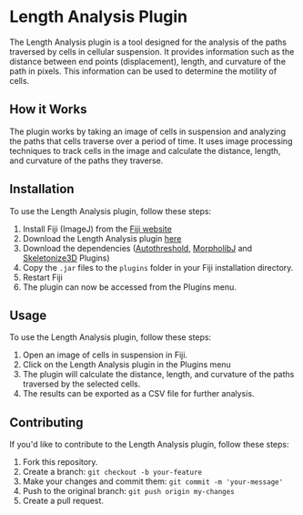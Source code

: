 



# Length Analysis Plugin

The Length Analysis plugin is a tool designed for the analysis of the paths traversed by cells in cellular suspension. It provides information such as the distance between end points (displacement), length, and curvature of the path in pixels. This information can be used to determine the motility of cells.

## How it Works

The plugin works by taking an image of cells in suspension and analyzing the paths that cells traverse over a period of time. It uses image processing techniques to track cells in the image and calculate the distance, length, and curvature of the paths they traverse.

## Installation

To use the Length Analysis plugin, follow these steps:

1. Install Fiji (ImageJ) from the [Fiji website](https://fiji.sc/)
2. Download the Length Analysis plugin [here](https://github.com/Abha99/Length-Analysis-Plugin/Jars)
3. Download the dependencies ([Autothreshold](https://maven.scijava.org/service/local/artifact/maven/redirect?r=releases&g=sc.fiji&a=Auto_Threshold&v=RELEASE&e=jar), [MorpholibJ](https://github.com/ijpb/MorphoLibJ/releases) and [Skeletonize3D](https://imagej.net/plugins/skeletonize3d) Plugins)
3. Copy the `.jar` files to the `plugins` folder in your Fiji installation directory.
4. Restart Fiji
5. The plugin can now be accessed from the Plugins menu.

## Usage

To use the Length Analysis plugin, follow these steps:

1. Open an image of cells in suspension in Fiji.
2. Click on the Length Analysis plugin in the Plugins menu
3. The plugin will calculate the distance, length, and curvature of the paths traversed by the selected cells.
4. The results can be exported as a CSV file for further analysis.

## Contributing

If you'd like to contribute to the Length Analysis plugin, follow these steps:

1. Fork this repository.
2. Create a branch: `git checkout -b your-feature`
3. Make your changes and commit them: `git commit -m 'your-message'`
4. Push to the original branch: `git push origin my-changes`
5. Create a pull request.


